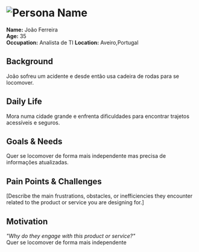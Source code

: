 # ![Persona Name](personas/persona1.jpeg)  
**Name:** João Ferreira  
**Age:** 35  
**Occupation:** Analista de TI 
**Location:** Aveiro,Portugal  

## Background  
João sofreu um acidente e desde então usa cadeira de rodas para se locomover.


## Daily Life  
Mora numa cidade grande e enfrenta dificuldades para encontrar trajetos acessíveis e seguros. 

## Goals & Needs  
Quer se locomover de forma mais independente mas precisa de informações atualizadas. 

## Pain Points & Challenges  
[Describe the main frustrations, obstacles, or inefficiencies they encounter related to the product or service you are designing for.]  

## Motivation  
*"Why do they engage with this product or service?"*  
Quer se locomover de forma mais independente
